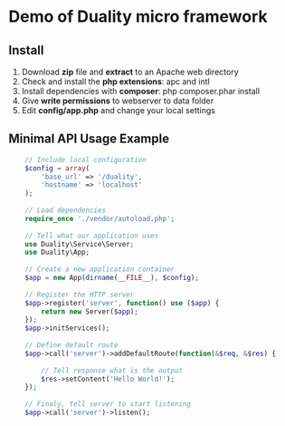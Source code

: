 Demo of Duality micro framework
===============================

Install
-------

1. Download **zip** file and **extract** to an Apache web directory
2. Check and install the **php extensions**: apc and intl
3. Install dependencies with **composer**: php composer.phar install
4. Give **write permissions** to webserver to data folder
5. Edit **config/app.php** and change your local settings

Minimal API Usage Example
-------------

```php
	// Include local configuration
    $config = array(
        'base_url' => '/duality',
        'hostname' => 'localhost'
    );
        
    // Load dependencies
	require_once './vendor/autoload.php';
        
    // Tell what our application uses
    use Duality\Service\Server;
    use Duality\App;
      
    // Create a new application container
    $app = new App(dirname(__FILE__), $config);
     
    // Register the HTTP server
    $app->register('server', function() use ($app) {
        return new Server($app); 
    });
    $app->initServices();
     
    // Define default route
    $app->call('server')->addDefaultRoute(function(&$req, &$res) {
       
        // Tell response what is the output
        $res->setContent('Hello World!');
    });
        
    // Finaly, tell server to start listening
    $app->call('server')->listen();
```
